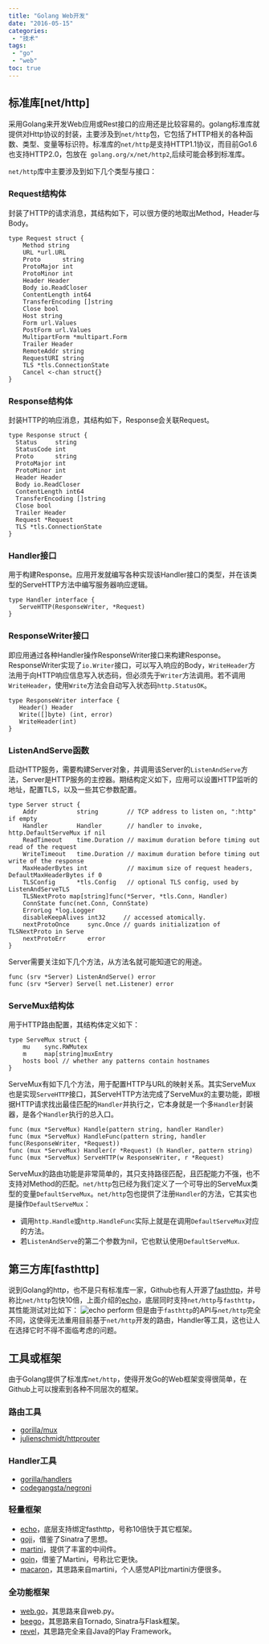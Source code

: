 ```yaml
---
title: "Golang Web开发"
date: "2016-05-15"
categories:
 - "技术"
tags:
 - "go"
 - "web"
toc: true
---
```


## 标准库[net/http]

采用Golang来开发Web应用或Rest接口的应用还是比较容易的。golang标准库就提供对Http协议的封装，主要涉及到`net/http`包，它包括了HTTP相关的各种函数、类型、变量等标识符。标准库的`net/http`是支持HTTP1.1协议，而目前Go1.6也支持HTTP2.0，包放在` golang.org/x/net/http2`,后续可能会移到标准库。

`net/http`库中主要涉及到如下几个类型与接口：

### Request结构体

封装了HTTP的请求消息，其结构如下，可以很方便的地取出Method，Header与Body。

  ```
  type Request struct {
      Method string
      URL *url.URL
      Proto      string
      ProtoMajor int
      ProtoMinor int
      Header Header
      Body io.ReadCloser
      ContentLength int64
      TransferEncoding []string
      Close bool
      Host string
      Form url.Values
      PostForm url.Values
      MultipartForm *multipart.Form
      Trailer Header
      RemoteAddr string
      RequestURI string
      TLS *tls.ConnectionState
      Cancel <-chan struct{}
  }
  ```

### Response结构体

封装HTTP的响应消息，其结构如下，Response会关联Request。

  ```
  type Response struct {
    Status     string
    StatusCode int
    Proto      string
    ProtoMajor int
    ProtoMinor int
    Header Header
    Body io.ReadCloser
    ContentLength int64
    TransferEncoding []string
    Close bool
    Trailer Header
    Request *Request
    TLS *tls.ConnectionState
 }
  ```

### Handler接口

用于构建Response。应用开发就编写各种实现该Handler接口的类型，并在该类型的ServeHTTP方法中编写服务器响应逻辑。

 ```
 type Handler interface {
    ServeHTTP(ResponseWriter, *Request)
 }
 ```

### ResponseWriter接口

即应用通过各种Handler操作ResponseWriter接口来构建Response。ResponseWriter实现了`io.Writer`接口，可以写入响应的Body，`WriteHeader`方法用于向HTTP响应信息写入状态码，但必须先于`Writer`方法调用。若不调用`WriteHeader`，使用`Write`方法会自动写入状态码`http.StatusOK`。

 ```
 type ResponseWriter interface {
    Header() Header
    Write([]byte) (int, error)
    WriteHeader(int)
 }
 ```

### ListenAndServe函数

启动HTTP服务，需要构建Server对象，并调用该Server的`ListenAndServe`方法，Server是HTTP服务的主控器。期结构定义如下，应用可以设置HTTP监听的地址，配置TLS，以及一些其它参数配置。

```
type Server struct {
    Addr           string        // TCP address to listen on, ":http" if empty
    Handler        Handler       // handler to invoke, http.DefaultServeMux if nil
    ReadTimeout    time.Duration // maximum duration before timing out read of the request
    WriteTimeout   time.Duration // maximum duration before timing out write of the response
    MaxHeaderBytes int           // maximum size of request headers, DefaultMaxHeaderBytes if 0
    TLSConfig      *tls.Config   // optional TLS config, used by ListenAndServeTLS
    TLSNextProto map[string]func(*Server, *tls.Conn, Handler)
    ConnState func(net.Conn, ConnState)
    ErrorLog *log.Logger
    disableKeepAlives int32     // accessed atomically.
    nextProtoOnce     sync.Once // guards initialization of TLSNextProto in Serve
    nextProtoErr      error
}
```

Server需要关注如下几个方法，从方法名就可能知道它的用途。

```
func (srv *Server) ListenAndServe() error
func (srv *Server) Serve(l net.Listener) error
```

### ServeMux结构体

用于HTTP路由配置，其结构体定义如下：

```
type ServeMux struct {
    mu    sync.RWMutex
    m     map[string]muxEntry
    hosts bool // whether any patterns contain hostnames
}
```

ServeMux有如下几个方法，用于配置HTTP与URL的映射关系。其实ServeMux也是实现`ServeHTTP`接口，其ServeHTTP方法完成了ServeMux的主要功能，即根据HTTP请求找出最佳匹配的`Handler`并执行之，它本身就是一个多`Handler`封装器，是各个`Handler`执行的总入口。

```
func (mux *ServeMux) Handle(pattern string, handler Handler)
func (mux *ServeMux) HandleFunc(pattern string, handler func(ResponseWriter, *Request))
func (mux *ServeMux) Handler(r *Request) (h Handler, pattern string)
func (mux *ServeMux) ServeHTTP(w ResponseWriter, r *Request)
```

ServeMux的路由功能是非常简单的，其只支持路径匹配，且匹配能力不强，也不支持对Method的匹配。`net/http`包已经为我们定义了一个可导出的ServeMux类型的变量`DefaultServeMux`。`net/http`包也提供了注册`Handler`的方法，它其实也是操作`DefaultServeMux`：

  * 调用`http.Handle`或`http.HandleFunc`实际上就是在调用`DefaultServeMux`对应的方法。
  * 若`ListenAndServe`的第二个参数为nil，它也默认使用`DefaultServeMux`.

##  第三方库[fasthttp]

说到Golang的http，也不是只有标准库一家，Github也有人开源了[fasthttp](https://github.com/valyala/fasthttp)，并号称比`net/http`包快10倍，上面介绍的[echo](https://github.com/labstack/echo)，底层同时支持`net/http`与`fasthttp`，其性能测试对比如下：
![echo perform](https://camo.githubusercontent.com/b3432f107b2bdaaca11a4ee0225edeb121b02607/687474703a2f2f692e696d6775722e636f6d2f665a566e4b35322e706e67)
但是由于`fasthttp`的API与`net/http`完全不同，这使得无法重用目前基于`net/http`开发的路由，Handler等工具，这也让人在选择它时不得不面临考虑的问题。

##  工具或框架

由于Golang提供了标准库`net/http`，使得开发Go的Web框架变得很简单，在Github上可以搜索到各种不同层次的框架。

###  路由工具

  * [gorilla/mux](https://github.com/gorilla/mux)
  * [julienschmidt/httprouter](https://github.com/julienschmidt/httprouter)

###  Handler工具

  * [gorilla/handlers](https://github.com/gorilla/handlers)
  * [codegangsta/negroni](https://github.com/codegangsta/negroni)

###  轻量框架

  * [echo](https://github.com/labstack/echo)，底层支持绑定fasthttp，号称10倍快于其它框架。
  * [goji](https://github.com/goji/goji)，借鉴了Sinatra了思想。
  * [martini](https://github.com/go-martini/martini)，提供了丰富的中间件。
  * [goin](https://github.com/gin-gonic/gin)，借鉴了Martini，号称比它更快。
  * [macaron](https://github.com/go-macaron/macaron)，其思路来自martini，个人感觉API比martini方便很多。

### 全功能框架

  * [web.go](https://github.com/hoisie/web)，其思路来自web.py。
  * [beego](http://beego.me/)，其思路来自Tornado, Sinatra与Flask框架。
  * [revel](http://revel.github.io/)，其思路完全来自Java的Play Framework。
